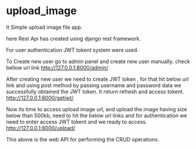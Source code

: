 # upload_image
It Simple upload image file app.

here Rest Api has created using django rest framework. 

For user authentication JWT tokent system were used.

To Create new user go to admin panel and create new user manually. check bellow url link
http://127.0.0.1:8000/admin/

After creating new user we need to create JWT token , for that hit below url link and using post method by passing username and password data we successfully obtained the JWT token. It return refresh and access tokent.
http://127.0.0.1:8000/getjwt/

Now its time to access upload image url, and upload the image having size below than 500kb, need to hit the below url links and for authentication we need to enter access JWT tokent and we ready to access.
http://127.0.0.1:8000/upload/

This above is the web API for performing the CRUD operations.

